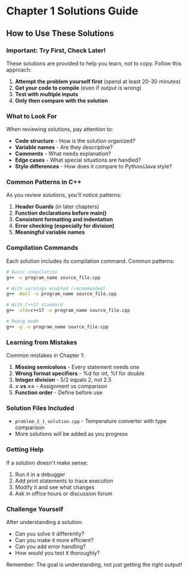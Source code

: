 # Chapter 1 Solutions Guide

## How to Use These Solutions

### Important: Try First, Check Later!
These solutions are provided to help you learn, not to copy. Follow this approach:

1. **Attempt the problem yourself first** (spend at least 20-30 minutes)
2. **Get your code to compile** (even if output is wrong)
3. **Test with multiple inputs**
4. **Only then compare with the solution**

### What to Look For

When reviewing solutions, pay attention to:
- **Code structure** - How is the solution organized?
- **Variable names** - Are they descriptive?
- **Comments** - What needs explanation?
- **Edge cases** - What special situations are handled?
- **Style differences** - How does it compare to Python/Java style?

### Common Patterns in C++

As you review solutions, you'll notice patterns:

1. **Header Guards** (in later chapters)
2. **Function declarations before main()**
3. **Consistent formatting and indentation**
4. **Error checking (especially for division)**
5. **Meaningful variable names**

### Compilation Commands

Each solution includes its compilation command. Common patterns:

```bash
# Basic compilation
g++ -o program_name source_file.cpp

# With warnings enabled (recommended)
g++ -Wall -o program_name source_file.cpp

# With C++17 standard
g++ -std=c++17 -o program_name source_file.cpp

# Debug mode
g++ -g -o program_name source_file.cpp
```

### Learning from Mistakes

Common mistakes in Chapter 1:
1. **Missing semicolons** - Every statement needs one
2. **Wrong format specifiers** - %d for int, %f for double
3. **Integer division** - 5/2 equals 2, not 2.5
4. **= vs ==** - Assignment vs comparison
5. **Function order** - Define before use

### Solution Files Included

- `problem_2_1_solution.cpp` - Temperature converter with type comparison
- More solutions will be added as you progress

### Getting Help

If a solution doesn't make sense:
1. Run it in a debugger
2. Add print statements to trace execution
3. Modify it and see what changes
4. Ask in office hours or discussion forum

### Challenge Yourself

After understanding a solution:
- Can you solve it differently?
- Can you make it more efficient?
- Can you add error handling?
- How would you test it thoroughly?

Remember: The goal is understanding, not just getting the right output!